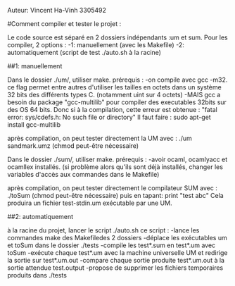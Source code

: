 Auteur: Vincent Ha-Vinh 3305492

#Comment compiler et tester le projet :

Le code source est séparé en 2 dossiers indépendants :um et sum.
Pour les compiler, 2 options :
	-1: manuellement (avec les Makefile)
	-2: automatiquement (script de test ./auto.sh à la racine)

##1: manuellement

Dans le dossier ./um/, utiliser make.
prérequis : 
	-on compile avec gcc -m32.
	 ce flag permet entre autres d'utiliser les tailles 
	 en octets dans un système 32 bits des différents types C.
	 (notamment uint sur 4 octets)
	-MAIS gcc a besoin du package "gcc-multilib" pour compiler
	 des executables 32bits sur des OS 64 bits.
	 Donc si à la compilation, cette erreur est obtenue :
	 "fatal error: sys/cdefs.h: No such file or directory"
	 Il faut faire : sudo apt-get install gcc-multilib

après compilation, on peut tester directement la UM avec :
./um sandmark.umz
(chmod peut-être nécessaire)

Dans le dossier ./sum/, utiliser make.
prérequis :
	-avoir ocaml, ocamlyacc et ocamllex installés.
	 (si problème alors qu'ils sont déjà installés, changer les
	  variables d'accès aux commandes dans le Makefile)

après compilation, on peut tester directement le compilateur SUM avec :
./toSum
(chmod peut-être nécessaire)
puis en tapant: print "test abc"
Cela produira un fichier test-stdin.um exécutable par une UM.


##2: automatiquement

à la racine du projet, lancer le script ./auto.sh
ce script : 
	-lance les commandes make des Makefiledes 2 dossiers
	-déplace les exécutables um et toSum dans le dossier ./tests
	-compile les test*.sum en test*.um avec toSum
	-exécute chaque test*.um avec la machine universelle UM et redirige 
	 la sortie sur test*.um.out
	-compare chaque sortie produite test*.um.out à la sortie attendue
	 test.output
	-propose de supprimer les fichiers temporaires produits dans ./tests
  

